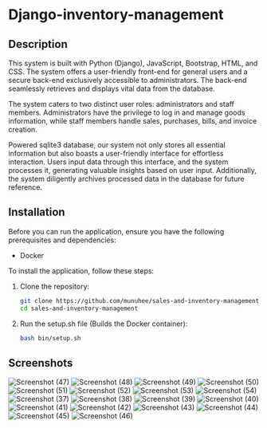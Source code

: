 # Django-inventory-management
<!-- [![License](https://img.shields.io/badge/License-MIT-blue.svg)](https://opensource.org/licenses/Apache-2.0)
[![Python Version](https://img.shields.io/badge/Python-3.10-green)](https://www.python.org/downloads/) -->

## Description
This system is built with Python (Django), JavaScript, Bootstrap, HTML, and CSS. The system offers a user-friendly front-end for general users and a secure back-end exclusively accessible to administrators. The back-end seamlessly retrieves and displays vital data from the database.

The system caters to two distinct user roles: administrators and staff members. Administrators have the privilege to log in and manage goods information, while staff members handle sales, purchases, bills, and invoice creation.

Powered sqlite3 database, our system not only stores all essential information but also boasts a user-friendly interface for effortless interaction. Users input data through this interface, and the system processes it, generating valuable insights based on user input. Additionally, the system diligently archives processed data in the database for future reference.

## Installation

Before you can run the application, ensure you have the following prerequisites and dependencies:

- Docker

To install the application, follow these steps:

1. Clone the repository:

   ```bash
   git clone https://github.com/munuhee/sales-and-inventory-management.git
   cd sales-and-inventory-management
   
2. Run the setup.sh file (Builds the Docker container):

    ```bash
    bash bin/setup.sh

## Screenshots

![Screenshot (47)](https://user-images.githubusercontent.com/51537638/218985189-8ca2046e-02a8-4c8b-8243-0027fbfd728c.png)
![Screenshot (48)](https://user-images.githubusercontent.com/51537638/218985199-dfd74679-006a-4fe7-bd9a-fc1f244b8a5f.png)
![Screenshot (49)](https://user-images.githubusercontent.com/51537638/218985218-2c00c2f4-bf8a-4ab0-88cf-b374bcf1cdb2.png)
![Screenshot (50)](https://user-images.githubusercontent.com/51537638/218985221-3af9c58f-1015-4e3d-99b6-a93f1586d5aa.png)
![Screenshot (51)](https://user-images.githubusercontent.com/51537638/218985224-544832e1-938e-4b18-aec8-2efe8f55415e.png)
![Screenshot (52)](https://user-images.githubusercontent.com/51537638/218985242-e52fe221-3fb7-4393-b205-8d930f673037.png)
![Screenshot (53)](https://user-images.githubusercontent.com/51537638/218985248-2a2864a1-7b07-40b0-ab28-fdb3d40b0742.png)
![Screenshot (54)](https://user-images.githubusercontent.com/51537638/218985262-ce21da7e-dc14-47f2-b31d-94de04b49bb7.png)
![Screenshot (37)](https://user-images.githubusercontent.com/51537638/218985266-2bdf70a6-8f41-4e07-bafb-3cb97562ef85.png)
![Screenshot (38)](https://user-images.githubusercontent.com/51537638/218985272-1773c6af-db04-4221-9149-8b56f50638df.png)
![Screenshot (39)](https://user-images.githubusercontent.com/51537638/218985280-7a6a8116-6cdb-4281-9aae-a036a0c42157.png)
![Screenshot (40)](https://user-images.githubusercontent.com/51537638/218985289-d50e317c-a4c8-4546-88c9-b71a03e0cb37.png)
![Screenshot (41)](https://user-images.githubusercontent.com/51537638/218985303-a61516c4-b28d-4807-909e-761d820dc60c.png)
![Screenshot (42)](https://user-images.githubusercontent.com/51537638/218985321-fe56bfcf-2498-4ed0-bc7c-1611b7e9b2cd.png)
![Screenshot (43)](https://user-images.githubusercontent.com/51537638/218985330-ba9eea5c-ee39-4f5c-8cd4-5e9fadeb4e24.png)
![Screenshot (44)](https://user-images.githubusercontent.com/51537638/218985343-5dcb504a-0096-4138-9572-0f293ef25d98.png)
![Screenshot (45)](https://user-images.githubusercontent.com/51537638/218985351-356f0f61-f3e5-480b-ab88-9818cbfb91c1.png)
![Screenshot (46)](https://user-images.githubusercontent.com/51537638/218985357-fc0e7f3b-5729-4a32-95b3-c016aa48c219.png)
